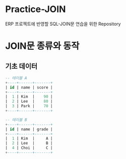 # Practice-JOIN
ERP 프로젝트에 반영할 SQL-JOIN문 연습을 위한 Repository

# JOIN문 종류와 동작

## 기초 데이터

```sql
-- 테이블 A
+----+------+-------+
| id | name | score |
+----+------+-------+
|  1 | Kim  |    90 |
|  2 | Lee  |    80 |
|  3 | Park |    70 |
+----+------+-------+

-- 테이블 B
+----+------+-------+
| id | name | grade |
+----+------+-------+
|  1 | Kim  |     A |
|  2 | Lee  |     B |
|  4 | Choi |     C |
+----+------+-------+

```
